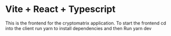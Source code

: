 # Vite + React + Typescript

This is the frontend for the cryptomatrix application.
To start the frontend
cd into the client
run yarn to install dependencies and then
Run yarn dev
